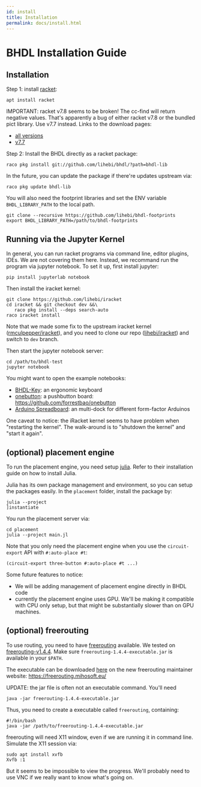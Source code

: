 ```yaml
---
id: install
title: Installation
permalink: docs/install.html
---
```


# BHDL Installation Guide

## Installation

Step 1: install [racket](https://racket-lang.org/):

```
apt install racket
```

IMPORTANT: racket v7.8 seems to be broken! The cc-find will return negative values. That's apparently a bug of either racket v7.8 or the bundled pict library. Use v7.7 instead. Links to the download pages:
- [all versions](https://download.racket-lang.org/all-versions.html)
- [v7.7](https://download.racket-lang.org/racket-v7.7.html)

Step 2: Install the BHDL directly as a racket package:


```
raco pkg install git://github.com/lihebi/bhdl/?path=bhdl-lib
```

In the future, you can update the package if there're updates upstream via:

```
raco pkg update bhdl-lib
```

You will also need the footprint libraries and set the ENV variable
`BHDL_LIBRARY_PATH` to the local path.

```
git clone --recursive https://github.com/lihebi/bhdl-footprints
export BHDL_LIBRARY_PATH=/path/to/bhdl-footprints
```


## Running via the Jupyter Kernel
In general, you can run racket programs via command line, editor plugins, IDEs. We are not covering them here. Instead, we recommand run the program via jupyter notebook. To set it up, first install jupyter:

```
pip install jupyterlab notebook
```

Then install the iracket kernel:

```
git clone https://github.com/lihebi/iracket
cd iracket && git checkout dev &&\
   raco pkg install --deps search-auto
raco iracket install
```

Note that we made some fix to the upstream iracket kernel ([rmculpepper/iracket](https://github.com/rmculpepper/iracket)), and you need to clone our repo ([lihebi/iracket](https://github.com/lihebi/iracket)) and switch to `dev` branch.

Then start the jupyter notebook server:

```
cd /path/to/bhdl-test
jupyter notebook
```

You might want to open the example notebooks:

<!-- TODO rename fitboard to BHDL-Key -->
- [BHDL-Key](bhdl-test/fitboard.ipynb): an ergonomic keyboard
- [onebutton](bhdl-test/onebutton.ipynb): a pushbutton board: https://github.com/forrestbao/onebutton
- [Arduino Spreadboard](bhdl-test/spreadboard.ipynb): an multi-dock for different form-factor Arduinos

One caveat to notice: the iRacket kernel seems to have problem when "restarting the kernel". The walk-around is to "shutdown the kernel" and "start it again".


## (optional) placement engine

To run the placement engine, you need setup
[julia](https://julialang.org/). Refer to their installation guide on how to
install Julia.

Julia has its own package management and environment, so you can setup the
packages easily. In the `placement` folder, install the package by:

```
julia --project
]instantiate
```

You run the placement server via:

```
cd placement
julia --project main.jl
```

Note that you only need the placement engine when you use the `circuit-export` API with `#:auto-place #t`:

```racket
(circuit-export three-button #:auto-place #t ...)
```

Some future features to notice:
- We will be adding management of placement engine directly in BHDL code
- currently the placement engine uses GPU. We'll be making it compatible with CPU only setup, but that might be substantially slower than on GPU machines.


## (optional) freerouting

To use routing, you need to have
[freerouting](https://github.com/freerouting/freerouting) available. We tested
on
[freerouting-v1.4.4](https://github.com/freerouting/freerouting/releases/tag/v1.4.4). Make
sure `freerouting-1.4.4-executable.jar` is available in your `$PATH`.

The executable can be downloaded [here](https://bintray.com/miho/Freerouting/download_file?file_path=eu%2Fmihosoft%2Ffreerouting%2Ffreerouting%2F1.4.4%2Ffreerouting-1.4.4-executable.jar) on the new freerouting maintainer website: https://freerouting.mihosoft.eu/

UPDATE: the jar file is often not an executable command. You'll need

```
java -jar freerouting-1.4.4-executable.jar
```

Thus, you need to create a executable called `freerouting`, containing:

```
#!/bin/bash
java -jar /path/to/freerouting-1.4.4-executable.jar
```

freerouting will need X11 window, even if we are running it in command line. Simulate the X11 session via:

```
sudo apt install xvfb
Xvfb :1
```

But it seems to be impossible to view the progress. We'll probably need to use VNC if we really want to know what's going on.